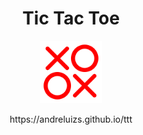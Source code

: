 <h1 align="center"> Tic Tac Toe</h1>

<p align="center">
    <img src="/public/ttt.svg" alt="TTT Logo" style="height: 100px; width:100px;"/>
</p>

<p align="center">
    https://andreluizs.github.io/ttt
</p>
